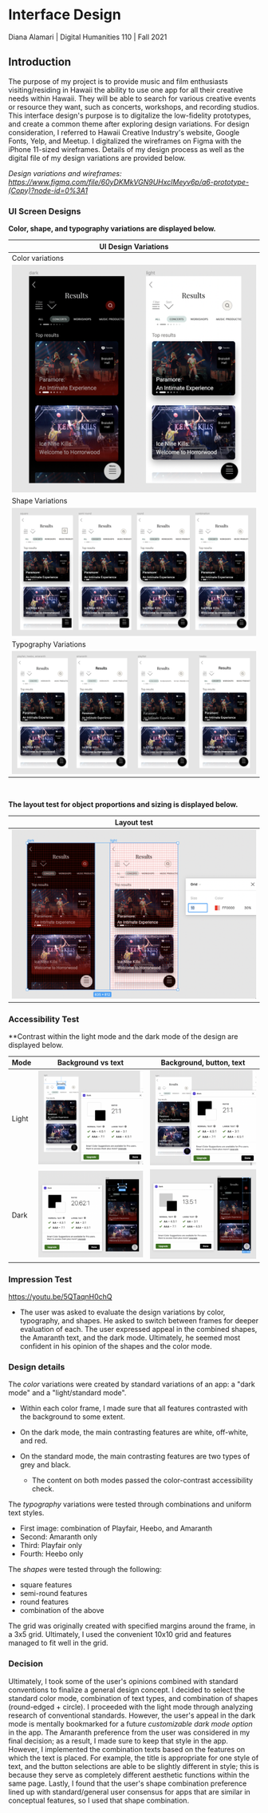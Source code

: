 # Interface Design
Diana Alamari | Digital Humanities 110 | Fall 2021

## Introduction

The purpose of my project is to provide music and film enthusiasts visiting/residing in Hawaii the ability to use one app for all their creative needs within Hawaii. They will be able to search for various creative events or resource they want, such as concerts, workshops, and recording studios. This interface design's purpose is to digitalize the low-fidelity prototypes, and create a common theme after exploring design variations. For design consideration, I referred to Hawaii Creative Industry's website, Google Fonts, Yelp, and Meetup. I digitalized the wireframes on Figma with the iPhone 11-sized wireframes. Details of my design process as well as the digital file of my design variations are provided below.

*Design variations and wireframes: https://www.figma.com/file/60yDKMkVGN9UHxclMeyv6p/a6-prototype-(Copy)?node-id=0%3A1*


### UI Screen Designs

**Color, shape, and typography variations are displayed below.**

|UI Design Variations|
|-----|
|Color variations|
|![Color A6](https://github.com/diana-alamari/DH110-21/blob/main/a06/a6%20color%20variation.png?raw=true)|
|Shape Variations|
|![Shape A6](https://github.com/diana-alamari/DH110-21/blob/main/a06/a6%20shapes%20.png?raw=true)
|Typography Variations|
|![Typography A6](https://github.com/diana-alamari/DH110-21/blob/main/a06/a6%20typography.png?raw=true)

&nbsp;

**The layout test for object proportions and sizing is displayed below.**

|Layout test|
|-----------|
|![Layout test](https://github.com/diana-alamari/DH110-21/blob/main/a06/layout%20test.png?raw=true)|


### Accessibility Test
**Contrast within the light mode and the dark mode of the design are displayed below.

|Mode|Background vs text| Background, button, text|
:--------|:---------:|:----------:
Light|![Light mode, dark text](https://github.com/diana-alamari/DH110-21/blob/main/a06/light%20mode%20dark%20text.png?raw=true)|![Light mode, dark button](https://github.com/diana-alamari/DH110-21/blob/main/a06/light%20mode%20dark%20button.png?raw=true)
Dark|![Dark mode, light text](https://github.com/diana-alamari/DH110-21/blob/main/a06/dark%20mode%20light%20text.png?raw=true)|![Dark mode, light button](https://github.com/diana-alamari/DH110-21/blob/main/a06/dark%20mode%20light%20button.png?raw=true)


### Impression Test

https://youtu.be/5QTaqnH0chQ

- The user was asked to evaluate the design variations by color, typography, and shapes. He asked to switch between frames for deeper evaluation of each. The user expressed appeal in the combined shapes, the Amaranth text, and the dark mode. Ultimately, he seemed most confident in his opinion of the shapes and the color mode. 

### Design details

The *color* variations were created by standard variations of an app: a "dark mode" and a "light/standard mode". 
- Within each color frame, I made sure that all features contrasted with the background to some extent. 
- On the dark mode, the main contrasting features are white, off-white, and red. 
- On the standard mode, the main contrasting features are two types of grey and black. 

   * The content on both modes passed the color-contrast accessibility check.

The *typography* variations were tested through combinations and uniform text styles. 
  -  First image: combination of Playfair, Heebo, and Amaranth
  -  Second: Amaranth only
  -  Third: Playfair only
  -  Fourth: Heebo only

The *shapes* were tested through the following:
  - square features
  - semi-round features
  - round features
  - combination of the above

The grid was originally created with specified margins around the frame, in a 3x5 grid. Ultimately, I used the convenient 10x10 grid and features managed to fit well in the grid.

### Decision
Ultimately, I took some of the user's opinions combined with standard conventions to finalize a general design concept. I decided to select the standard color mode, combination of text types, and combination of shapes (round-edged + circle). I proceeded with the light mode through analyzing research of conventional standards. However, the user's appeal in the dark mode is mentally bookmarked for a future *customizable dark mode option* in the app. The Amaranth preference from the user was considered in my final decision; as a result, I made sure to keep that style in the app. However, I implemented the combination texts based on the features on which the text is placed. For example, the title is appropriate for one style of text, and the button selections are able to be slightly different in style; this is because they serve as completely different aesthetic functions within the same page. Lastly, I found that the user's shape combination preference lined up with standard/general user consensus for apps that are similar in conceptual features, so I used that shape combination.
